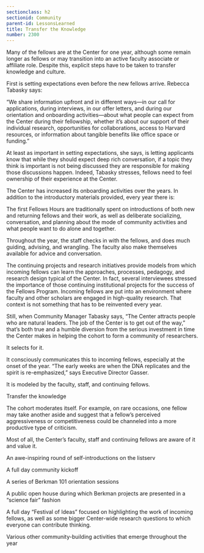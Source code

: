```yaml
---
sectionclass: h2
sectionid: Community
parent-id: LessonsLearned
title: Transfer the Knowledge
number: 2300
---
```

Many of the fellows are at the Center for one year, although some remain longer as fellows or may transition into an active faculty associate or affiliate role. Despite this, explicit steps have to be taken to transfer knowledge and culture.

First is setting expectations even before the new fellows arrive. Rebecca Tabasky says:

“We share information upfront and in different ways—in our call for applications, during interviews, in our offer letters, and during our orientation and onboarding activities—about what people can expect from the Center during their fellowship, whether it’s about our support of their individual research, opportunities for collaborations, access to Harvard resources, or information about tangible benefits like office space or funding.”

At least as important in setting expectations, she says, is letting applicants know that while they should expect deep rich conversation, if a topic they think is important is not being discussed they are responsible for making those discussions happen. Indeed, Tabasky stresses, fellows need to feel ownership of their experience at the Center.

The Center has increased its onboarding activities over the years. In addition to the introductory materials provided, every year there is:

The first Fellows Hours are traditionally spent on introductions of both new and returning fellows and their work, as well as deliberate socializing, conversation, and planning about the mode of community activities and what people want to do alone and together.

Throughout the year, the staff checks in with the fellows, and does much guiding, advising, and wrangling. The faculty also make themselves available for advice and conversation.

The continuing projects and research initiatives provide models from which incoming fellows can learn the approaches, processes, pedagogy, and research design typical of the Center. In fact, several interviewees stressed the importance of those continuing institutional projects for the success of the Fellows Program. Incoming fellows are put into an environment where faculty and other scholars are engaged in high-quality research. That context is not something that has to be reinvented every year.

Still, when Community Manager Tabasky says, “The Center attracts people who are natural leaders. The job of the Center is to get out of the way,” that’s both true and a humble diversion from the serious investment in time the Center makes in helping the cohort to form a community of researchers.

It selects for it.

It consciously communicates this to incoming fellows, especially at the onset of the year. “The early weeks are when the DNA replicates and the spirit is re-emphasized,” says Executive Director Gasser.

It is modeled by the faculty, staff, and continuing fellows.

Transfer the knowledge

The cohort moderates itself. For example, on rare occasions, one fellow may take another aside and suggest that a fellow’s perceived aggressiveness or competitiveness could be channeled into a more productive type of criticism.

Most of all, the Center’s faculty, staff and continuing fellows are aware of it and value it.

An awe-inspiring round of self-introductions on the listserv

A full day community kickoff

A series of Berkman 101 orientation sessions

A public open house during which Berkman projects are presented in a “science fair” fashion

A full day “Festival of Ideas” focused on highlighting the work of incoming fellows, as well as some bigger Center-wide research questions to which everyone can contribute thinking.

Various other community-building activities that emerge throughout the year

